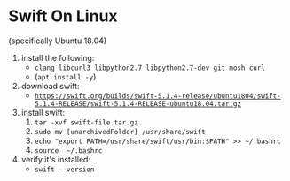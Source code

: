 <!-- permalink: 7ee411b43039c7b0439a9a0d1609975f DO NOT DELETE OR EDIT THIS LINE -->
# Swift On Linux

(specifically Ubuntu 18.04)

1. install the following: 
	* `clang libcurl3 libpython2.7 libpython2.7-dev git mosh curl`
	* (`apt install -y`)
1. download swift:
	* [`https://swift.org/builds/swift-5.1.4-release/ubuntu1804/swift-5.1.4-RELEASE/swift-5.1.4-RELEASE-ubuntu18.04.tar.gz`](https://swift.org/builds/swift-5.1.4-release/ubuntu1804/swift-5.1.4-RELEASE/swift-5.1.4-RELEASE-ubuntu18.04.tar.gz)
1. install swift:
	1. `tar -xvf swift-file.tar.gz`
	1. `sudo mv [unarchivedFolder] /usr/share/swift`
	1. `echo "export PATH=/usr/share/swift/usr/bin:$PATH" >> ~/.bashrc`
	1. `source  ~/.bashrc`
1. verify it's installed:
	* `swift --version`
